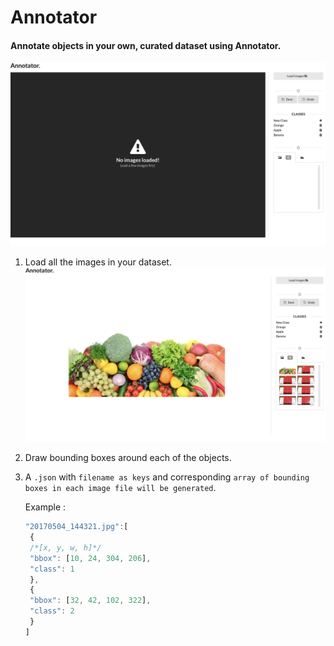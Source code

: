 # Annotator
#### Annotate objects in your own, curated dataset using Annotator.
![alt text](https://raw.githubusercontent.com/KaunilD/annotator/master/public/assets/0.png)
1. Load all the images in your dataset.
![alt text](https://raw.githubusercontent.com/KaunilD/annotator/master/public/assets/1.png)
2. Draw bounding boxes around each of the objects.
3. A `.json` with `filename as keys` and corresponding `array of bounding boxes in each image file will be generated`.

   Example :
   ```javascript
   "20170504_144321.jpg":[
    {
    /*[x, y, w, h]*/
    "bbox": [10, 24, 304, 206],
    "class": 1
    },
    {
    "bbox": [32, 42, 102, 322],
    "class": 2
    }
   ]
   ```

